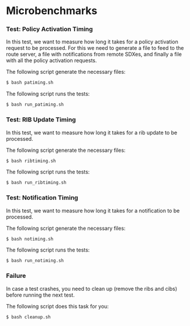 # Microbenchmarks

### Test: Policy Activation Timing

In this test, we want to measure how long it takes for a policy activation request to be processed. For this we need to
generate a file to feed to the route server, a file with notifications from remote SDXes, and finally a file with all
the policy activation requests.

The following script generate the necessary files:

```bash
$ bash patiming.sh
```

The following script runs the tests:

```bash
$ bash run_patiming.sh
```

### Test: RIB Update Timing

In this test, we want to measure how long it takes for a rib update to be processed.

The following script generate the necessary files:

```bash
$ bash ribtiming.sh
```

The following script runs the tests:

```bash
$ bash run_ribtiming.sh
```

### Test: Notification Timing

In this test, we want to measure how long it takes for a notification to be processed.

The following script generate the necessary files:

```bash
$ bash notiming.sh
```

The following script runs the tests:

```bash
$ bash run_notiming.sh
```

### Failure

In case a test crashes, you need to clean up (remove the ribs and cibs) before running the next test.

The following script does this task for you:

```bash
$ bash cleanup.sh
```


